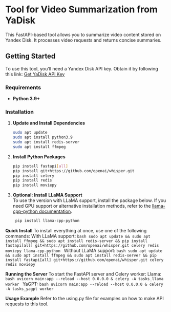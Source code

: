# Tool for Video Summarization from YaDisk

This FastAPI-based tool allows you to summarize video content stored on Yandex Disk. It processes video requests and returns concise summaries.

## Getting Started

To use this tool, you’ll need a Yandex Disk API key. Obtain it by following this link: [Get YaDisk API Key](https://oauth.yandex.ru/authorize?response_type=token&client_id=eebf0e9b08e8464a83ba35ae5c746cf5)

### Requirements
- **Python 3.9+**

### Installation

1. **Update and Install Dependencies**
    ```bash
   sudo apt update
   sudo apt install python3.9
   sudo apt install redis-server
   sudo apt install ffmpeg
    ```
2. **Install Python Packages**
    ```bash
    pip install fastapi[all]
    pip install git+https://github.com/openai/whisper.git
    pip install celery
    pip install redis
    pip install moviepy
    ```
3. **Optional: Install LLaMA Support**    
    To use the version with LLaMA support, install the package below. If you need GPU support or alternative installation methods, refer to the [llama-cpp-python documentation](https://github.com/abetlen/llama-cpp-python).
   ```bash
    pip install llama-cpp-python
    ```
**Quick Install**
    To install everything at once, use one of the following commands:
    With LLaMA support:
    ```bash
    sudo apt update && sudo apt install ffmpeg && sudo apt install redis-server && pip install fastapi[all] git+https://github.com/openai/whisper.git celery redis moviepy llama-cpp-python
    ```
    Without LLaMA support:
    ```bash
    sudo apt update && sudo apt install ffmpeg && sudo apt install redis-server && pip install fastapi[all] git+https://github.com/openai/whisper.git celery redis moviepy
    ```

**Running the Server**
    To start the FastAPI server and Celery worker:
    Llama:
        ```bash
        uvicorn main:app --reload --host 0.0.0.0 & celery -A tasks_llama worker
        ```
    YaGPT:
        ```bash
        uvicorn main:app --reload --host 0.0.0.0 & celery -A tasks_yagpt worker
        ```

**Usage Example**
    Refer to the using.py file for examples on how to make API requests to this tool.

